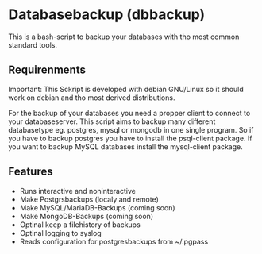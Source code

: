 # Databasebackup (dbbackup)

This is a bash-script to backup your databases with tho most common standard tools.

## Requirenments

Important: This Sckript is developed with debian GNU/Linux so it should work on debian and tho most derived distributions.

For the backup of your databases you need a propper client to connect to your databaseserver.
This script aims to backup many different databasetype eg. postgres, mysql or mongodb in one single program. So if you have to backup postgres you have to install the psql-client package. If you want to backup MySQL databases install the mysql-client package.

## Features

* Runs interactive and noninteractive
* Make Postgrsbackups (localy and remote)
* Make MySQL/MariaDB-Backups (coming soon)
* Make MongoDB-Backups (coming soon)
* Optinal keep a filehistory of backups
* Optinal logging to syslog
* Reads configuration for postgresbackups from ~/.pgpass
